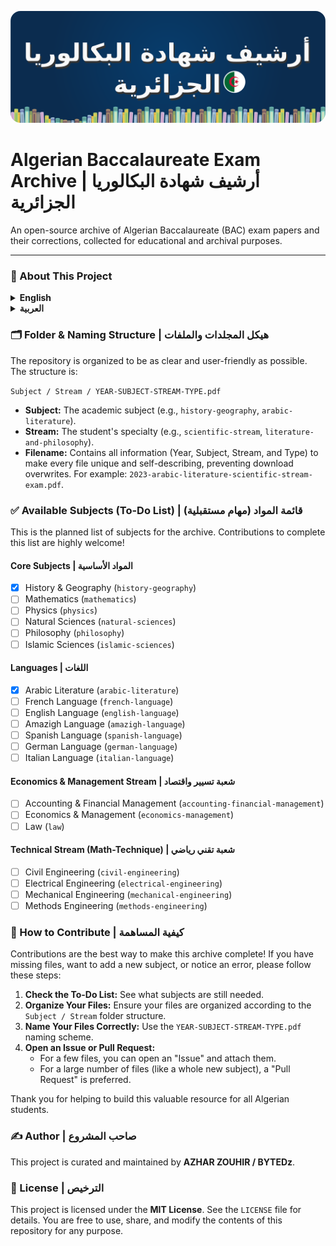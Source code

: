 <p align="center">
  <img src="banner.svg" alt="Algerian Baccalaureate Archive Banner" width="1024" style="border-radius:16px;"/>
</p>

# Algerian Baccalaureate Exam Archive | أرشيف شهادة البكالوريا الجزائرية

An open-source archive of Algerian Baccalaureate (BAC) exam papers and their corrections, collected for educational and archival purposes.

---

### 📖 About This Project

<details>
<summary><strong>English</strong></summary>

The goal of this project is to provide a clean, well-organized, and permanent collection of past BAC exam papers for all subjects and streams. This makes it easier for Algerian students to prepare for their exams and for educators to find resources.

All files are sourced from all sites across the internet. This repository is an unofficial mirror created to ensure the longevity and accessibility of these valuable materials.
</details>

<details>
<summary><strong>العربية</strong></summary>

الهدف من هذا المشروع هو توفير مجموعة منظمة ودائمة لمواضيع وحلول شهادة البكالوريا الجزائرية لجميع المواد والشعب. يهدف هذا الأرشيف إلى تسهيل تحضير الطلاب للامتحانات وتوفير مصدر موثوق للأساتذة والمجتمع التعليمي.

جميع الملفات مأخوذة من مختلف المواقع على الانترنت. هذا المستودع هو مرآة غير رسمية تم إنشاؤها لضمان استمرارية الوصول إلى هذه الموارد القيمة.
</details>

### 🗂️ Folder & Naming Structure | هيكل المجلدات والملفات

The repository is organized to be as clear and user-friendly as possible. The structure is:

`Subject / Stream / YEAR-SUBJECT-STREAM-TYPE.pdf`

-   **Subject:** The academic subject (e.g., `history-geography`, `arabic-literature`).
-   **Stream:** The student's specialty (e.g., `scientific-stream`, `literature-and-philosophy`).
-   **Filename:** Contains all information (Year, Subject, Stream, and Type) to make every file unique and self-describing, preventing download overwrites. For example: `2023-arabic-literature-scientific-stream-exam.pdf`.

### ✅ Available Subjects (To-Do List) | قائمة المواد (مهام مستقبلية)

This is the planned list of subjects for the archive. Contributions to complete this list are highly welcome!

#### Core Subjects | المواد الأساسية
-   [x] History & Geography (`history-geography`)
-   [ ] Mathematics (`mathematics`)
-   [ ] Physics (`physics`)
-   [ ] Natural Sciences (`natural-sciences`)
-   [ ] Philosophy (`philosophy`)
-   [ ] Islamic Sciences (`islamic-sciences`)

#### Languages | اللغات
-   [x] Arabic Literature (`arabic-literature`)
-   [ ] French Language (`french-language`)
-   [ ] English Language (`english-language`)
-   [ ] Amazigh Language (`amazigh-language`)
-   [ ] Spanish Language (`spanish-language`)
-   [ ] German Language (`german-language`)
-   [ ] Italian Language (`italian-language`)

#### Economics & Management Stream | شعبة تسيير واقتصاد
-   [ ] Accounting & Financial Management (`accounting-financial-management`)
-   [ ] Economics & Management (`economics-management`)
-   [ ] Law (`law`)

#### Technical Stream (Math-Technique) | شعبة تقني رياضي
-   [ ] Civil Engineering (`civil-engineering`)
-   [ ] Electrical Engineering (`electrical-engineering`)
-   [ ] Mechanical Engineering (`mechanical-engineering`)
-   [ ] Methods Engineering (`methods-engineering`)

### 🙌 How to Contribute | كيفية المساهمة

Contributions are the best way to make this archive complete! If you have missing files, want to add a new subject, or notice an error, please follow these steps:

1.  **Check the To-Do List:** See what subjects are still needed.
2.  **Organize Your Files:** Ensure your files are organized according to the `Subject / Stream` folder structure.
3.  **Name Your Files Correctly:** Use the `YEAR-SUBJECT-STREAM-TYPE.pdf` naming scheme.
4.  **Open an Issue or Pull Request:**
    *   For a few files, you can open an "Issue" and attach them.
    *   For a large number of files (like a whole new subject), a "Pull Request" is preferred.

Thank you for helping to build this valuable resource for all Algerian students.

### ✍️ Author | صاحب المشروع

This project is curated and maintained by **AZHAR ZOUHIR / BYTEDz**.

### 📜 License | الترخيص

This project is licensed under the **MIT License**. See the `LICENSE` file for details. You are free to use, share, and modify the contents of this repository for any purpose.